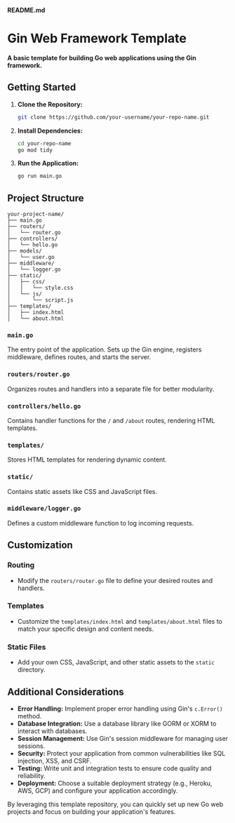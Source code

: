 **README.md**

# Gin Web Framework Template

**A basic template for building Go web applications using the Gin framework.**

## Getting Started
1. **Clone the Repository:**
   ```bash
   git clone https://github.com/your-username/your-repo-name.git
   ```
2. **Install Dependencies:**
   ```bash
   cd your-repo-name
   go mod tidy
   ```
3. **Run the Application:**
   ```bash
   go run main.go
   ```

## Project Structure
```
your-project-name/
├── main.go
├── routers/
│   └── router.go
├── controllers/
│   └── hello.go
├── models/
│   └── user.go
├── middleware/
│   └── logger.go
├── static/
│   ├── css/
│   │   └── style.css
│   └── js/
│       └── script.js
├── templates/
│   ├── index.html
│   └── about.html
```

### `main.go`
The entry point of the application. Sets up the Gin engine, registers middleware, defines routes, and starts the server.

### `routers/router.go`
Organizes routes and handlers into a separate file for better modularity.

### `controllers/hello.go`
Contains handler functions for the `/` and `/about` routes, rendering HTML templates.

### `templates/`
Stores HTML templates for rendering dynamic content.

### `static/`
Contains static assets like CSS and JavaScript files.

### `middleware/logger.go`
Defines a custom middleware function to log incoming requests.

## Customization
### Routing
* Modify the `routers/router.go` file to define your desired routes and handlers.

### Templates
* Customize the `templates/index.html` and `templates/about.html` files to match your specific design and content needs.

### Static Files
* Add your own CSS, JavaScript, and other static assets to the `static` directory.

## Additional Considerations
* **Error Handling:** Implement proper error handling using Gin's `c.Error()` method.
* **Database Integration:** Use a database library like GORM or XORM to interact with databases.
* **Session Management:** Use Gin's session middleware for managing user sessions.
* **Security:** Protect your application from common vulnerabilities like SQL injection, XSS, and CSRF.
* **Testing:** Write unit and integration tests to ensure code quality and reliability.
* **Deployment:** Choose a suitable deployment strategy (e.g., Heroku, AWS, GCP) and configure your application accordingly.

By leveraging this template repository, you can quickly set up new Go web projects and focus on building your application's features.
